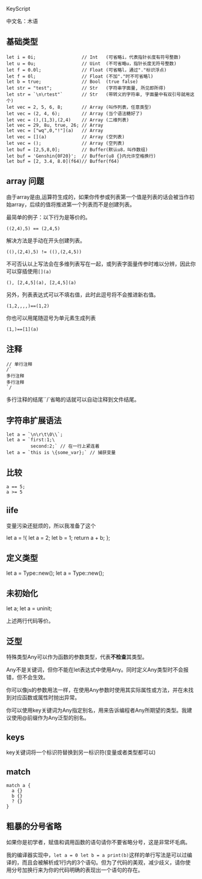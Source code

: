 KeyScript

中文名：木语

## 基础类型

```
let i = 0i;                 // Int   (可省略i，代表指针长度有符号整数)
let u = 0u;                 // Uint  (不可省略u，指针长度无符号整数)
let f = 0.0l;               // Float (可省略l，通过"."标识浮点)
let f = 0l;                 // Float (不加"."时不可省略l)
let b = true;               // Bool  (true false)
let str = "test";           // Str   (字符串字面量, 所见即所得)
let str = `\n\rtest"`       // Str   (带转义的字符串, 字面量中有双引号就用这个)
let vec = 2, 5, 6, 8;       // Array (叫作列表，任意类型)
let vec = (2, 4, 6);        // Array (当个语法糖好了)
let vec = (),(1,3),(2,4)    // Array (二维列表)
let vec = 29, 8u, true, 26; // Array
let vec = ["wq",0,"!"](a)   // Array
let vec = [](a)             // Array (空列表)
let vec = ();               // Array (空列表)
let buf = [2,5,8,0];        // Buffer(默认u8，叫作数组)
let buf = 'Genshin{0F20}';  // Buffer(u8 {}内允许空格换行)
let buf = [2, 3.4, 8.0](f64)// Buffer(f64)

```

## array 问题

由于array是由,运算符生成的，如果你传参或列表第一个值是列表的话会被当作初始array，后续的值将推进第一个列表而不是创建列表。

最简单的例子：以下行为是等价的。

`((2,4),5) == (2,4,5)`

解决方法是手动在开头创建列表。

`((),(2,4),5) != ((),(2,4,5))`

不可否认以上写法会在多维列表写在一起，或列表字面量传参时难以分辨，因此你可以穿插使用`[](a)`

`(), [2,4,5](a), [2,4,5](a)`

另外，列表表达式可以不填右值，此时此逗号将不会推进新右值。

`(1,2,,,,)==(1,2)`

你也可以用尾随逗号为单元素生成列表

`(1,)==[1](a)`

## 注释
```
// 单行注释
/`
多行注释
多行注释
`/
```
多行注释的结尾``/`省略的话就可以自动注释到文件结尾。

## 字符串扩展语法

```
let a = `\n\r\t\0\\`;
let a = `first:1;\
         second:2;` // 在一行上紧连着
let a = `this is \{some_var};` // 捕获变量
```

## 比较

```
a == 5;
a >= 5
```

## iife

变量污染还挺烦的，所以我准备了这个

let a = !{
  let a = 2;
  let b = 1;
  return a + b;
};

## 定义类型

let a = Type::new();
let a = Type::new();

## 未初始化

let a;
let a = uninit;

上述两行代码等价。

## 泛型

特殊类型Any可以作为函数的参数类型，代表**不检查**其类型。

Any不是关键词，但你不能在let表达式中使用Any。同时定义Any类型时不会报错，但不会生效。

你可以像js的参数用法一样，在使用Any参数时使用其实际属性或方法，并在未找到对应函数或属性时抛出异常。

你可以使用key关键词为Any指定别名，用来告诉编程者Any所期望的类型。我建议使用@前缀作为Any泛型的别名。


## keys
key关键词将一个标识符替换到另一标识符(变量或者类型都可以)

## match
```
match a {
  a {}
  b {}
  ? {}
}
```

## 粗暴的分号省略

如果你是初学者，赋值和调用函数的语句请你不要省略分号，这是非常坏毛病。

我的编译器实现中，`let a = 0 let b = a print(b)`这样的单行写法是可以过编译的，而且会被解析成1行内的3个语句。但为了代码的美观，减少歧义，请你使用分号加换行来为你的代码明确的表现出一个语句的存在。